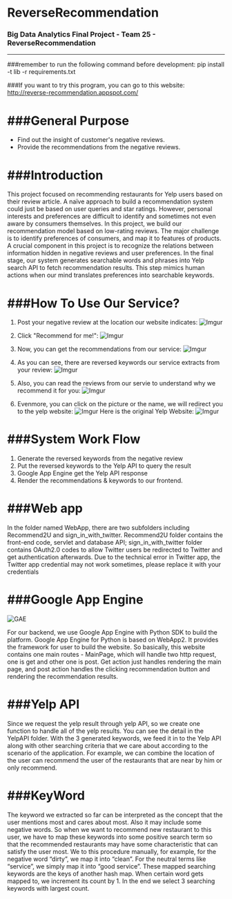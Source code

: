 # ReverseRecommendation
### Big Data Analytics Final Project - Team 25 - ReverseRecommendation
------
###remember to run the following command before development:
pip install -t lib -r requirements.txt

###If you want to try this program, you can go to this website:
http://reverse-recommendation.appspot.com/

###General Purpose
========================
*  Find out the insight of customer's negative reviews.
*  Provide the recommendations from the negative reviews.

###Introduction
========================
This project focused on recommending restaurants for Yelp users based on their review article. A naïve approach to build a recommendation system could just be based on user queries and star ratings. However, personal interests and preferences are difficult to identify and sometimes not even aware by consumers themselves. In this project, we build our recommendation model based on low-rating reviews. The major challenge is to identify preferences of consumers, and map it to features of products.
A crucial component in this project is to recognize the relations between information hidden in negative reviews and user preferences. In the final stage, our system generates searchable words and phrases into Yelp search API to fetch recommendation results. This step mimics human actions when our mind translates preferences into searchable keywords.

###How To Use Our Service?
========================
   1.   Post your negative review at the location our website indicates:
   ![Imgur](http://i.imgur.com/OxwyVvS.png)

   2.   Click "Recommend for me!":
   ![Imgur](http://i.imgur.com/yxeVb6n.png?1)

   3.   Now, you can get the recommendations from our service:
   ![Imgur](http://i.imgur.com/StPYBAM.png)

   4.   As you can see, there are reversed keywords our service extracts from your review:
   ![Imgur](http://i.imgur.com/uhLwnaw.png)

   5.   Also, you can read the reviews from our servie to understand why we recommend it for you:
   ![Imgur](http://i.imgur.com/keahIHW.png)

   6.   Evenmore, you can click on the picture or the name, we will redirect you to the yelp website:
   ![Imgur](http://i.imgur.com/VHvqPhw.png)
        Here is the original Yelp Website:
   ![Imgur](http://i.imgur.com/2iNhjI8.png)


###System Work Flow
========================
   1.   Generate the reversed keywords from the negative review
   2.   Put the reversed keywords to the Yelp API to query the result
   3.   Google App Engine get the Yelp API response
   4.   Render the recommendations & keywords to our frontend.

###Web app
========================
In the folder named WebApp, there are two subfolders including Recommend2U and sign_in_with_twitter. Recommend2U folder contains the front-end code, servlet and database API; sign_in_with_twitter folder contains OAuth2.0 codes to allow Twitter users be redirected to Twitter and get authentication afterwards. Due to the technical error in Twitter app, the Twitter app credential may not work sometimes, please replace it with your credentials

###Google App Engine
========================
![GAE](https://deciphertools.com/blog/img/google-app-engine-logo.jpg)

For our backend, we use Google App Engine with Python SDK to build the platform.
Google App Engine for Python is based on WebApp2. It provides the framework for user to build the website.
So basically, this website contains one main routes - MainPage, which will handle two http request,
one is get and other one is post. Get action just handles rendering the main page, and post action handles the clicking recommendation button and rendering the recommendation results.

###Yelp API
========================
Since we request the yelp result through yelp API, so we create one function to handle all of the yelp results. You can see the detail in the YelpAPI folder. With the 3 generated keywords, we feed it in to the Yelp API along with other searching criteria that we care about according to the scenario of the application. For example, we can combine the location of the user can recommend the user of the restaurants that are near by him or only recommend. 

###KeyWord
========================
The keyword we extracted so far can be interpreted as the concept that the user mentions most and cares about most. Also it may include some negative words. So when we want to recommend new restaurant to this user, we have to map these keywords into some positive
search term so that the recommended restaurants may have some characteristic that can satisfy the user most. We to this procedure manually, for example, for the negative word “dirty”, we map it into “clean”. For the neutral terms like “service”, we simply map it into “good service”. These mapped searching keywords are the keys of another hash map. When certain word gets mapped to, we increment its count by 1. In the end we select 3 searching keywords with largest count.

